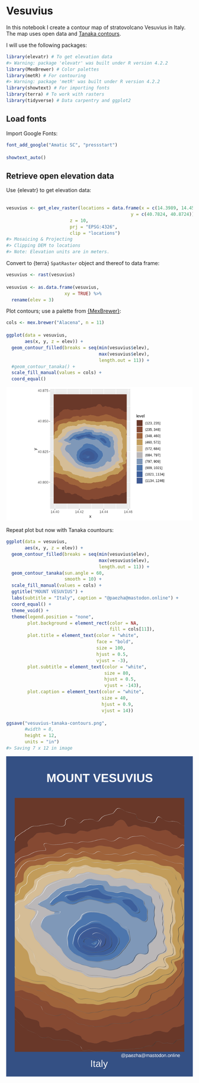 
<!-- README.md is generated from README.Rmd. Please edit that file -->

# Vesuvius

In this notebook I create a contour map of stratovolcano Vesuvius in
Italy. The map uses open data and [Tanaka
contours](http://wiki.gis.com/wiki/index.php/Tanaka_contours).

I will use the following packages:

``` r
library(elevatr) # To get elevation data
#> Warning: package 'elevatr' was built under R version 4.2.2
library(MexBrewer) # Color palettes
library(metR) # For contouring 
#> Warning: package 'metR' was built under R version 4.2.2
library(showtext) # For importing fonts
library(terra) # To work with rasters
library(tidyverse) # Data carpentry and ggplot2
```

## Load fonts

Import Google Fonts:

``` r
font_add_google("Amatic SC", "pressstart")

showtext_auto()
```

## Retrieve open elevation data

Use {elevatr} to get elevation data:

``` r

vesuvius <- get_elev_raster(locations = data.frame(x = c(14.3989, 14.4589), 
                                               y = c(40.7824, 40.8724)),
                        z = 10, 
                        prj = "EPSG:4326",
                        clip = "locations")
#> Mosaicing & Projecting
#> Clipping DEM to locations
#> Note: Elevation units are in meters.
```

Convert to {terra} `SpatRaster` object and thereof to data frame:

``` r
vesuvius <- rast(vesuvius)

vesuvius <- as.data.frame(vesuvius, 
                      xy = TRUE) %>%
  rename(elev = 3)
```

Plot contours; use a palette from
[{MexBrewer}](https://github.com/paezha/MexBrewer):

``` r
cols <- mex.brewer("Alacena", n = 11)

ggplot(data = vesuvius,
       aes(x, y, z = elev)) +
  geom_contour_filled(breaks = seq(min(vesuvius$elev), 
                                   max(vesuvius$elev), 
                                   length.out = 11)) +
  #geom_contour_tanaka() + 
  scale_fill_manual(values = cols) +
  coord_equal()
```

![](README_files/figure-gfm/unnamed-chunk-6-1.png)<!-- -->

Repeat plot but now with Tanaka countours:

``` r
ggplot(data = vesuvius,
       aes(x, y, z = elev)) +
  geom_contour_filled(breaks = seq(min(vesuvius$elev), 
                                   max(vesuvius$elev), 
                                   length.out = 11)) +
  geom_contour_tanaka(sun.angle = 60, 
                      smooth = 10) + 
  scale_fill_manual(values = cols) +
  ggtitle("MOUNT VESUVIUS") +
  labs(subtitle = "Italy", caption = "@paezha@mastodon.online") +
  coord_equal() +
  theme_void() + 
  theme(legend.position = "none",
        plot.background = element_rect(color = NA,
                                       fill = cols[11]),
        plot.title = element_text(color = "white",
                                  face = "bold",
                                  size = 100, 
                                  hjust = 0.5,
                                  vjust = -3),
        plot.subtitle = element_text(color = "white",
                                     size = 80, 
                                     hjust = 0.5,
                                     vjust = -143),
        plot.caption = element_text(color = "white",
                                    size = 40,
                                    hjust = 0.9,
                                    vjust = 14))

ggsave("vesuvius-tanaka-contours.png",
       #width = 8,
       height = 12,
       units = "in")
#> Saving 7 x 12 in image
```

![](vesuvius-tanaka-contours.png)
